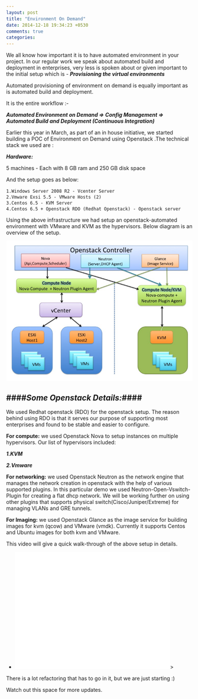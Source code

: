 ```yaml
---
layout: post
title: "Environment On Demand"
date: 2014-12-18 19:34:23 +0530
comments: true
categories: 
---
```

<!-- more -->
  We all know how important it is to have automated environment in your project. 
  In our regular work we speak about automated build and deployment in enterprises, very less is spoken about or given important to the initial setup which is - ***Provisioning the virtual environments*** 

  Automated provisioning of environment on demand is equally important as is automated build and deployment. 

  It is the entire workflow :- 

  ***Automated Environment on Demand => Config Management => Automated Build and Deployment (Continuous Integration)***

  Earlier this year in March, as part of an in house initiative, we started building a POC of Environment on Demand using Openstack .The technical stack we used are :

  ***Hardware:***

  5 machines - Each with 8 GB ram and 250 GB disk space

  And the setup goes as below:

    1.Windows Server 2008 R2 - Vcenter Server
    2.Vmware Exsi 5.5 - VMware Hosts (2)
    3.Centos 6.5 - KVM Server
    4.Centos 6.5 + Openstack RDO (Redhat Openstack) - Openstack server

  Using the above infrastructure we had setup an openstack-automated environment with VMware and KVM as the hypervisors. Below diagram is an overview of the setup.


  ![screenshot1](/source/images/Slide1.jpg)


####*Some Openstack Details:*####
--------------------------------
  We used Redhat openstack (RDO) for the openstack setup. The reason behind using RDO is that it serves our purpose of supporting most enterprises and found to be stable and easier to configure.
  
  **For compute:** we used Openstack Nova to setup instances on multiple hypervisors. Our list of hypervisors included:

  ***1.KVM***
  
  ***2.Vmware***

  **For networking:** we used Openstack Neutron as the network engine that manages the network creation in openstack with the help of various supported plugins. In this particular demo we used Neutron-Open-Vswitch-Plugin for creating a flat dhcp network. 
  We will be working further on using other plugins that supports physical switch(Cisco/Juniper/Extreme) for managing VLANs and GRE tunnels.

  **For Imaging:** we used Openstack Glance as the image service for building images for kvm (qcow) and VMware (vmdk). Currently it supports Centos and Ubuntu images for both kvm and VMware.

  This video will give a quick walk-through of the above setup in details. 

<ul>
<li>
<iframe width="420" height="315" src="//www.youtube.com/embed/TlHS8e44BEo" frameborder="0" allowfullscreen></iframe>>
</li>
</ul>

There is a lot refactoring that has to go in it, but we are just starting :)

Watch out this space for more updates.
